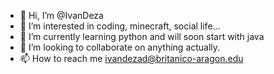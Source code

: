 - 👋 Hi, I’m @IvanDeza
- 👀 I’m interested in coding, minecraft, social life...
- 🌱 I’m currently learning python and will soon start with java
- 💞️ I’m looking to collaborate on anything actually.
- 📫 How to reach me ivandezad@britanico-aragon.edu

<!---
IvanDeza/IvanDeza is a ✨ special ✨ repository because its `README.md` (this file) appears on your GitHub profile.
You can click the Preview link to take a look at your changes.
--->
